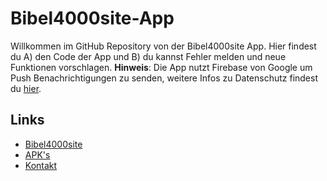 # Bibel4000site-App
Willkommen im GitHub Repository von der Bibel4000site App.
Hier findest du A) den Code der App und B) du kannst Fehler melden und neue Funktionen vorschlagen.
**Hinweis**: Die App nutzt Firebase von Google um Push Benachrichtigungen zu senden, weitere Infos zu Datenschutz findest du [hier](https://policies.google.com/privacy).

## Links
- [Bibel4000site](https://bibel4000site.wordpress.com/)
- [APK's](https://drive.google.com/drive/folders/1lI_nHUizp3SknouOb_Tm5JuTJ68p5sU1?usp=sharing)
- [Kontakt](https://bibel4000site.wordpress.com/kontakt/)